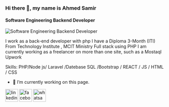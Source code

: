 
### Hi there 👋, my name is Ahmed Samir
#### Software Engineering Backend Developer
![Software Engineering Backend Developer](https://scontent.faly1-2.fna.fbcdn.net/v/t39.30808-6/299606844_166420032629075_1888717756897293045_n.jpg?_nc_cat=111&ccb=1-7&_nc_sid=730e14&_nc_eui2=AeH7d2Q0Z4Y7SADkwSgLrMXZ9wKJ2V2ozDT3AonZXajMNJ5dvp55M8Hom0YLSyIPZ1h8ZNRXiN6sQGvqi5GfXEoK&_nc_ohc=OBpkKF6VQ8EAX9fnQ9D&_nc_ht=scontent.faly1-2.fna&oh=00_AfBu_McGQhJ_89rlu0C63Q5F-2efu3YW1ZSoQXX-EmESwA&oe=6401ABE6)

I work as a back-end developer with php
 I have a Diploma 3-Month (ITI)  From  Technology Institute , MCIT Ministry Full stack using PHP
I am currently working as a freelancer on more than one site, such as a Mostaql Upwork 

   


Skills: PHP/Node js/ Laravel /Datebase SQL /Bootstrap / REACT / JS / HTML / CSS

- 🔭 I’m currently working on this page. 


[<img src='https://cdn.jsdelivr.net/npm/simple-icons@3.0.1/icons/linkedin.svg' alt='linkedin' height='40'>](https://www.linkedin.com/in/https://www.linkedin.com/in/ahmed-samir-2a560b259//)  [<img src='https://cdn.jsdelivr.net/npm/simple-icons@3.0.1/icons/facebook.svg' alt='facebook' height='40'>](https://www.facebook.com/https://web.facebook.com/profile.php?id=100077832366194)  [<img src='https://cdn.jsdelivr.net/npm/simple-icons@3.0.1/icons/whatsapp.svg' alt='whatsapp' height='40'>](01096312326)  

